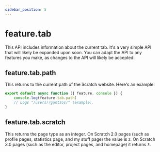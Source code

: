 ```yaml
---
sidebar_position: 5
---
```


# feature.tab
This API includes information about the current tab. It's a very simple API that will likely be expanded upon soon. You can adapt the API to any features you make, as changes to the API will likely be accepted.

## feature.tab.path
This returns to the current path of the Scratch website. Here's an example:
```js
export default async function ({ feature, console }) {
    console.log(feature.tab.path)
    // Logs "/users/rgantzos/" (example).
}
```

## feature.tab.scratch
This returns the page type as an integer. On Scratch 2.0 pages (such as profile pages, statistics page, and my stuff page) the value is `2`. On Scratch 3.0 pages (such as the editor, project pages, and homepage) it returns `3`.